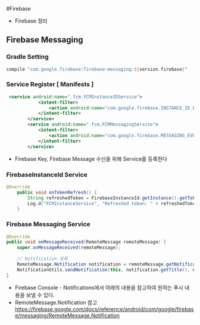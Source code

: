#Firebase
- Firebase 정리

## Firebase Messaging

### Gradle Setting
```gradle
compile "com.google.firebase:firebase-messaging:${version.firebase}"
```

### Service Register [ Manifests ]
```xml
 <service android:name=".fcm.FCMInstanceIDService">
            <intent-filter>
                <action android:name="com.google.firebase.INSTANCE_ID_EVENT" />
            </intent-filter>
        </service>
        <service android:name=".fcm.FCMMessagingService">
            <intent-filter>
                <action android:name="com.google.firebase.MESSAGING_EVENT" />
            </intent-filter>
        </service>

```
- Firebase Key, Firebase Message 수신을 위해 Service를 등록한다
 

### FirebaseInstanceId Service
```java
@Override
    public void onTokenRefresh() {
        String refreshedToken = FirebaseInstanceId.getInstance().getToken();
        Log.d("FCMInstanceService", "Refreshed token: " + refreshedToken);
    }
```
### Firebase Messaging Service
```java
@Override
public void onMessageReceived(RemoteMessage remoteMessage) {
    super.onMessageReceived(remoteMessage);
    
    // Notification 등록
    RemoteMessage.Notification notification = remoteMessage.getNotification();
    NotificationUtils.sendNotification(this, notification.getTitle(), notification.getBody());
}
```

- Firebase Console - Notifications에서 아래의 내용을 참고하여 원하는 푸시 내용을 보낼 수 있다. 
- RemoteMessage.Notification 참고 
 https://firebase.google.com/docs/reference/android/com/google/firebase/messaging/RemoteMessage.Notification


